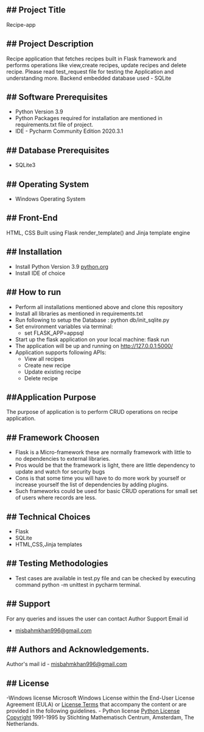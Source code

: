 \#\# Project Title
------------------
Recipe-app

\#\# Project Description
---------------------------------
Recipe application that fetches recipes built in Flask framework and performs operations like view,create recipes, update recipes and delete recipe.
Please read test_request file for testing the Application and understanding more. 
Backend embedded database used - SQLite

\#\# Software Prerequisites
---------------------------------------
-   Python Version 3.9 
-   Python Packages required for installation are mentioned in requirements.txt file of project.
-   IDE - Pycharm Community Edition 2020.3.1

\#\# Database Prerequisites
------------------------ 
-   SQLite3

\#\# Operating System
------------------------------
- Windows Operating System

\#\# Front-End
-------------------------------
HTML, CSS 
Built using Flask render_template() and Jinja template engine

\#\# Installation
------------------------------------
- Install Python Version 3.9 [python.org](https://www.python.org/)
- Install IDE of choice

\#\# How to run
------------------------------------
- Perform all installations mentioned above and clone this repository
- Install all libraries as mentioned in requirements.txt
- Run following to setup the Database  : python db/init_sqlite.py
- Set environment variables via terminal:
    - set FLASK_APP=appsql
- Start up the flask application on your local machine: flask run
- The application will be up and running on http://127.0.0.1:5000/
- Application supports following APIs:
    - View all recipes
    - Create new recipe
    - Update existing recipe
    - Delete recipe

\#\#Application Purpose
-----------------------
The purpose of application is to perform CRUD operations on  recipe application.

\#\# Framework Choosen
-----------------------
- Flask is a Micro-framework  these are normally framework with little to no dependencies to external libraries. 
- Pros would be that the framework is light, there are little dependency to update and watch for security bugs
- Cons is that some time you will have to do more work by yourself or increase yourself the list of dependencies by adding plugins.
- Such frameworks could be used for basic CRUD operations for small set of users where records are less.

\#\# Technical Choices
-----------------------
- Flask 
- SQLite
- HTML,CSS,Jinja templates

\#\# Testing Methodologies
-----------------------
- Test cases are available in test.py file and can be checked by executing command python -m unittest in pycharm terminal.

\#\# Support
------------

For any queries and issues the user can contact Author Support Email id
- misbahmkhan996@gmail.com

\#\# Authors and Acknowledgements.
----------------------------------

Author's mail id - misbahmkhan996@gmail.com

\#\# License
------------------------------------
-Windows license Microsoft Windows License within the End-User License
Agreement (EULA) or [License
Terms](https://www.microsoft.com/en-in/useterms) that accompany the
content or are provided in the following guidelines. - Python license
[Python License Copyright](https://www.python.org/doc/copyright/)
1991-1995 by Stichting Mathematisch Centrum, Amsterdam, The Netherlands.

